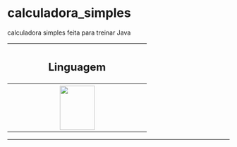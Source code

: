 # calculadora_simples

calculadora simples feita para treinar Java

<table align="center">
  <tr>
    <th width=300> <h2> Linguagem </h2> </th>
  </tr>
  <tr>
    <th width=300>
      <img src="https://cdn.jsdelivr.net/gh/devicons/devicon/icons/java/java-original-wordmark.svg" width=79, height=100 />
    </th>
  </tr>

</table>

<hr>
